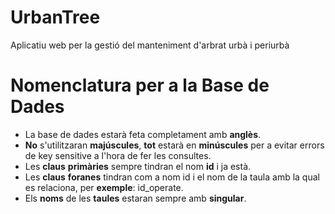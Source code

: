 # UrbanTree

Aplicatiu web per la gestió del manteniment d'arbrat urbà i periurbà

# Nomenclatura per a la Base de Dades

- La base de dades estarà feta completament amb **anglès**.
- **No** s'utilitzaran **majúscules**, **tot** estarà en **minúscules** per a evitar errors de key sensitive a l'hora de fer les consultes.
- Les **claus** **primàries** sempre tindran el nom **id** i ja està.
- Les **claus** **foranes** tindran com a nom id i el nom de la taula amb la qual es relaciona, per **exemple**: id_operate.
- Els **noms** de les **taules** estaran sempre amb **singular**.